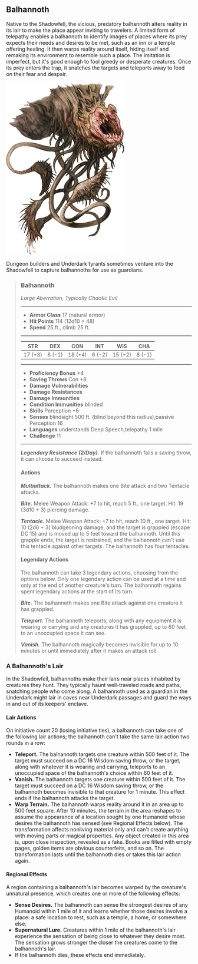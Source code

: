## Balhannoth
Native to the Shadowfell, the vicious, predatory balhannoth alters reality in its lair to make the place appear inviting to travelers. A limited form of telepathy enables a balhannoth to identify images of places where its prey expects their needs and desires to be met, such as an inn or a temple offering healing. It then warps reality around itself, hiding itself and remaking its environment to resemble such a place. The imitation is imperfect, but it's good enough to fool greedy or desperate creatures. Once its prey enters the trap, it snatches the targets and teleports away to feed on their fear and despair.

![](Balhannoth.png)

Dungeon builders and Underdark tyrants sometimes venture into the Shadowfell to capture balhannoths for use as guardians.

>### Balhannoth
>*Large Aberration, Typically Chaotic Evil*
>___
>- **Armor Class** 17 (natural armor)
>- **Hit Points** 114 (12d10 + 48)
>- **Speed** 25 ft., climb 25 ft.
>___
>|**STR**|**DEX**|**CON**|**INT**|**WIS**|**CHA**|
>|:---:|:---:|:---:|:---:|:---:|:---:|
>|17 (+3)|8 (-1)|18 (+4)|6 (-2)|15 (+2)|8 (-1)|
>
>___
>- **Proficiency Bonus** +4
>- **Saving Throws** Con +8
>- **Damage Vulnerabilities** 
>- **Damage Resistances** 
>- **Damage Immunities** 
>- **Condition Immunities** blinded
>- **Skills** Perception +6
>- **Senses** blindsight 500 ft. (blind beyond this radius),passive Perception 16
>- **Languages** understands Deep Speech,telepathy 1 mile
>- **Challenge** 11
>___
>***Legendary Resistance (2/Day).*** If the balhannoth fails a saving throw, it can choose to succeed instead.
>
>#### Actions
>***Multiattack.*** The balhannoth makes one Bite attack and two Tentacle attacks.
>
>***Bite.*** Melee Weapon Attack: +7 to hit, reach 5 ft., one target. Hit: 19 (3d10 + 3) piercing damage.
>
>***Tentacle.*** Melee Weapon Attack: +7 to hit, reach 10 ft., one target. Hit: 10 (2d6 + 3) bludgeoning damage, and the target is grappled (escape DC 15) and is moved up to 5 feet toward the balhannoth. Until this grapple ends, the target is restrained, and the balhannoth can't use this tentacle against other targets. The balhannoth has four tentacles.
>
>#### Legendary Actions
>The balhannoth can take 3 legendary actions, choosing from the options below. Only one legendary action can be used at a time and only at the end of another creature's turn. The balhannoth regains spent legendary actions at the start of its turn.
>
>***Bite.*** The balhannoth makes one Bite attack against one creature it has grappled.
>
>***Teleport.*** The balhannoth teleports, along with any equipment it is wearing or carrying and any creatures it has grappled, up to 60 feet to an unoccupied space it can see.
>
>***Vanish.*** The balhannoth magically becomes invisible for up to 10 minutes or until immediately after it makes an attack roll.
>

### A Balhannoth's Lair
In the Shadowfell, balhannoths make their lairs near places inhabited by creatures they hunt. They typically haunt well-traveled roads and paths, snatching people who come along. A balhannoth used as a guardian in the Underdark might lair in caves near Underdark passages and guard the ways in and out of its keepers' enclave.

#### Lair Actions
On initiative count 20 (losing initiative ties), a balhannoth can take one of the following lair actions; the balhannoth can't take the same lair action two rounds in a row:
* **Teleport.** The balhannoth targets one creature within 500 feet of it. The target must succeed on a DC 16 Wisdom saving throw, or the target, along with whatever it is wearing and carrying, teleports to an unoccupied space of the balhannoth's choice within 60 feet of it.
* **Vanish.** The balhannoth targets one creature within 500 feet of it. The target must succeed on a DC 16 Wisdom saving throw, or the balhannoth becomes invisible to that creature for 1 minute. This effect ends if the balhannoth attacks the target.
* **Warp Terrain.** The balhannoth warps reality around it in an area up to 500 feet square. After 10 minutes, the terrain in the area reshapes to assume the appearance of a location sought by one Humanoid whose desires the balhannoth has sensed (see Regional Effects below). The transformation affects nonliving material only and can't create anything with moving parts or magical properties. Any object created in this area is, upon close inspection, revealed as a fake. Books are filled with empty pages, golden items are obvious counterfeits, and so on. The transformation lasts until the balhannoth dies or takes this lair action again.
#### Regional Effects
A region containing a balhannoth's lair becomes warped by the creature's unnatural presence, which creates one or more of the following effects:
* **Sense Desires.** The balhannoth can sense the strongest desires of any Humanoid within 1 mile of it and learns whether those desires involve a place: a safe location to rest, such as a temple, a home, or somewhere else.
* **Supernatural Lure.** Creatures within 1 mile of the balhannoth's lair experience the sensation of being close to whatever they desire most. The sensation grows stronger the closer the creatures come to the balhannoth's lair.
* If the balhannoth dies, these effects end immediately.

